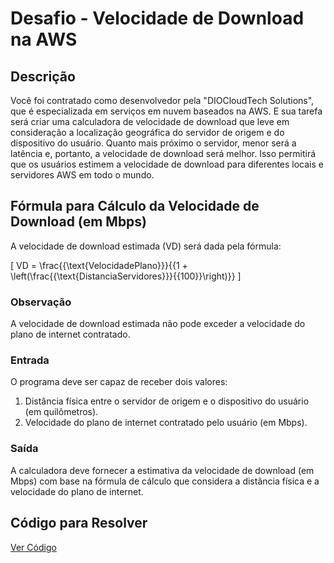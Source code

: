# Desafio - Velocidade de Download na AWS

## Descrição

Você foi contratado como desenvolvedor pela "DIOCloudTech Solutions", que é especializada em serviços em nuvem baseados na AWS. E sua tarefa será criar uma calculadora de velocidade de download que leve em consideração a localização geográfica do servidor de origem e do dispositivo do usuário. Quanto mais próximo o servidor, menor será a latência e, portanto, a velocidade de download será melhor. Isso permitirá que os usuários estimem a velocidade de download para diferentes locais e servidores AWS em todo o mundo.

## Fórmula para Cálculo da Velocidade de Download (em Mbps)

A velocidade de download estimada (VD) será dada pela fórmula:

\[
VD = \frac{{\text{VelocidadePlano}}}{{1 + \left(\frac{{\text{DistanciaServidores}}}{{100}}\right)}}
\]

### Observação

A velocidade de download estimada não pode exceder a velocidade do plano de internet contratado.

### Entrada

O programa deve ser capaz de receber dois valores:

1. Distância física entre o servidor de origem e o dispositivo do usuário (em quilômetros).
2. Velocidade do plano de internet contratado pelo usuário (em Mbps).

### Saída

A calculadora deve fornecer a estimativa da velocidade de download (em Mbps) com base na fórmula de cálculo que considera a distância física e a velocidade do plano de internet.

## Código para Resolver

[Ver Código](../Codigo_02/CalculadoraVelocidadeDownload.java)

